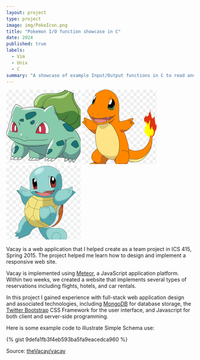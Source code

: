 ```yaml
---
layout: project
type: project
image: img/PokeIcon.png
title: "Pokemon I/O function showcase in C"
date: 2024
published: true
labels:
  - Vim
  - Unix
  - C
summary: "A showcase of example Input/Output functions in C to read and write data from a .txt file."
---
```


<div class="text-center p-4">
  <img width="200px" src="img/bulbasaur.png" class="img-thumbnail" >
  <img width="200px" src="img/charmander.png" class="img-thumbnail" >
  <img width="200px" src="img/squirtle.png" class="img-thumbnail" >
</div>

Vacay is a web application that I helped create as a team project in ICS 415, Spring 2015. The project helped me learn how to design and implement a responsive web site.

Vacay is implemented using [Meteor](http://meteor.com), a JavaScript application platform. Within two weeks, we created a website that implements several types of reservations including flights, hotels, and car rentals.

In this project I gained experience with full-stack web application design and associated technologies, including [MongoDB](http://mongodb.com) for database storage, the [Twitter Bootstrap](http://getbootstrap.com/) CSS Framework for the user interface, and Javascript for both client and server-side programming. 

Here is some example code to illustrate Simple Schema use:

{% gist 9defa1fb3f4eb593ba5fa9eacedca960 %}
 
Source: <a href="https://github.com/theVacay/vacay">theVacay/vacay</a>
